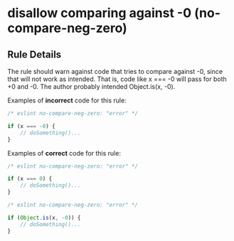 # disallow comparing against -0 (no-compare-neg-zero)

## Rule Details

The rule should warn against code that tries to compare against -0, since that will not work as intended. That is, code like x === -0 will pass for both +0 and -0. The author probably intended Object.is(x, -0).

Examples of **incorrect** code for this rule:

```js
/* eslint no-compare-neg-zero: "error" */

if (x === -0) {
    // doSomething()...
}
```

Examples of **correct** code for this rule:

```js
/* eslint no-compare-neg-zero: "error" */

if (x === 0) {
    // doSomething()...
}
```

```js
/* eslint no-compare-neg-zero: "error" */

if (Object.is(x, -0)) {
    // doSomething()...
}
```



